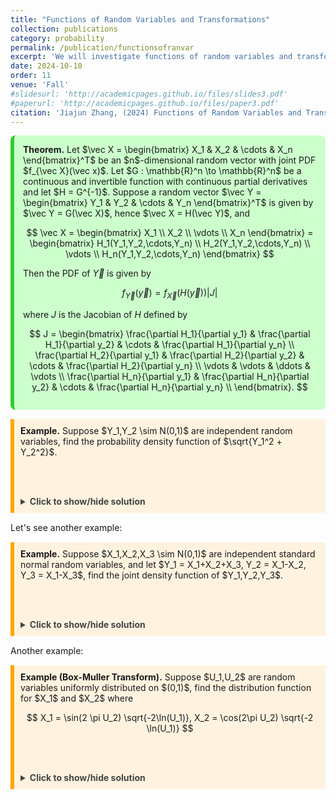 ```yaml
---
title: "Functions of Random Variables and Transformations"
collection: publications
category: probability
permalink: /publication/functionsofranvar
excerpt: 'We will investigate functions of random variables and transformations'
date: 2024-10-10
order: 11
venue: 'Fall'
#slidesurl: 'http://academicpages.github.io/files/slides3.pdf'
#paperurl: 'http://academicpages.github.io/files/paper3.pdf'
citation: 'Jiajun Zhang, (2024) Functions of Random Variables and Transformations'
---
```



<div style="background-color: #ccffcc; padding: 1em; border-left: 6px solid #33cc33; border-radius: 8px; margin: 1em 0;">
  <strong>Theorem.</strong> Let $\vec X = \begin{bmatrix} X_1 & X_2 & \cdots & X_n \end{bmatrix}^T$ be an $n$-dimensional random vector with joint PDF $f_{\vec X}(\vec x)$. Let $G : \mathbb{R}^n \to \mathbb{R}^n$ be a continuous and invertible function with continuous partial derivatives and let $H = G^{-1}$. Suppose a random vector $\vec Y = \begin{bmatrix} Y_1 & Y_2 & \cdots & Y_n \end{bmatrix}^T$ is given by $\vec Y = G(\vec X)$, hence $\vec X = H(\vec Y)$, and
  
$$
\vec X = \begin{bmatrix} X_1 \\ X_2 \\ \vdots \\ X_n \end{bmatrix} =
\begin{bmatrix}
H_1(Y_1,Y_2,\cdots,Y_n) \\
H_2(Y_1,Y_2,\cdots,Y_n) \\
\vdots \\
H_n(Y_1,Y_2,\cdots,Y_n)
\end{bmatrix}
$$

Then the PDF of $\vec Y$ is given by

$$
f_{\vec Y}(\vec y) = f_{\vec X}(H(\vec y)) \vert J \vert
$$

where $J$ is the Jacobian of $H$ defined by

$$
J = 
\begin{bmatrix}
\frac{\partial H_1}{\partial y_1} & \frac{\partial H_1}{\partial y_2} & \cdots & \frac{\partial H_1}{\partial y_n} \\
\frac{\partial H_2}{\partial y_1} & \frac{\partial H_2}{\partial y_2} & \cdots & \frac{\partial H_2}{\partial y_n} \\
\vdots & \vdots & \ddots & \vdots \\
\frac{\partial H_n}{\partial y_1} & \frac{\partial H_n}{\partial y_2} & \cdots & \frac{\partial H_n}{\partial y_n} \\
\end{bmatrix}.
$$
</div>


<div style="border-left: 6px solid orange; background-color: #fff3e0; padding: 10px; margin: 15px 0;">
  <strong>Example.</strong>  Suppose $Y_1,Y_2 \sim N(0,1)$ are independent random variables, find the probability density function of $\sqrt{Y_1^2 + Y_2^2}$.

  <br><br>

<details style="margin-top: 1em;">
    <summary style="font-weight: bold; color: #444; cursor: pointer;">Click to show/hide solution</summary>
    <div style="border-left: 6px solid gray; background-color: #f9f9f9; padding: 10px; margin-top: 10px;">
      <strong>Solution.</strong><br>
 We first define two new variables:

$$
U = \sqrt{Y_1^2 + Y_2^2}, V = Y_2
$$

Then we have

$$
Y_1 = \pm \sqrt{U^2 - V^2} ; Y_2 = V
$$

Thus we may define two linear maps given by

$$
\vec{\Phi}_1 : (+\sqrt{u^2 - v^2}, v) \mapsto (u,v)
$$

$$
\vec{\Phi}_2 : (-\sqrt{u^2 - v^2}, v) \mapsto (u,v)
$$

The Jacobians are given by

$$
\mathcal{J}_1 = \det 
\begin{bmatrix}
u(\sqrt{u^2-v^2})^{-1} & -v(\sqrt{u^2-v^2})^{-1} \\
 & \\
0 & 1 
\end{bmatrix} = u(\sqrt{u^2 - v^2})^{-1}
$$

$$
\mathcal{J}_1 = \det 
\begin{bmatrix}
-u(\sqrt{u^2-v^2})^{-1} & v(\sqrt{u^2-v^2})^{-1} \\
 & \\
0 & 1 
\end{bmatrix} = -u(\sqrt{u^2 - v^2})^{-1}
$$

Then we have

$$
\begin{align*}
f_{U,V}(u,v) &= f_{Y_1,Y_2} (\sqrt{u^2-v^2},v) \vert \mathcal{J}_1 \vert + f_{Y_1,Y_2} (-\sqrt{u^2-v^2},v) \vert \mathcal{J}_2 \vert \\
&= \left( \frac{u}{\sqrt{u^2 - v^2} } \right) \left[ \frac{1}{2\pi} e^{-\frac{u^2}{2}} + \frac{1}{2\pi} e^{-\frac{u^2}{2}} \right].
\end{align*}
$$


And we have

$$
f_{U,V}(u,v) = \begin{cases} \displaystyle{\frac{ue^{-\frac{u^2}{2}}}{\pi \sqrt{u^2 - v^2}} :  \vert v \vert < u} \\ \\  \text{Does Not Exist}: \text{otherwise} \end{cases}
$$

Now we will find the distribution restricted to $U$ only, and we have

$$
\begin{align*}
f_U(u) &= \int_{-\infty}^{+\infty} \frac{ue^{-\frac{u^2}{2}}}{\pi \sqrt{u^2 - v^2}} dv \\
& = \frac{u e^{_\frac{u^2}{2}}}{\pi} \int_{-u}^u \frac{1}{\sqrt{u^2 - v^2}} dv \\
& = \frac{1}{\pi} e^{-\frac{u^2}{2}} \int_{-\frac{\pi}{2}}^{+\frac{\pi}{2}} \frac{u \cos(\theta)d\theta}{\sqrt{1 - \sin^2(\theta)}} \\
& = ue^{-\frac{u^2}{2}}, u \geq 0
\end{align*}
$$


So we have

$$
f_U(u) = \begin{cases} ue^{-\frac{u^2}{2}}: u \geq 0 \\ 0 :\text{otherwise} \end{cases}.
$$
    </div>
  </details>
</div>

Let's see another example:

<div style="border-left: 6px solid orange; background-color: #fff3e0; padding: 10px; margin: 15px 0;">
  <strong>Example.</strong>  Suppose $X_1,X_2,X_3 \sim N(0,1)$ are independent standard normal random variables, and let $Y_1 = X_1+X_2+X_3, Y_2 = X_1-X_2, Y_3 = X_1-X_3$, find the joint density function of $Y_1,Y_2,Y_3$.

  <br><br>

  <details style="margin-top: 1em;">
    <summary style="font-weight: bold; color: #444; cursor: pointer;">Click to show/hide solution</summary>
    <div style="border-left: 6px solid gray; background-color: #f9f9f9; padding: 10px; margin-top: 10px;">
      <strong>Solution.</strong><br>
      We have

$$
X_1 = \frac{Y_1+Y_2+Y_3}{3}, X_2 = \frac{Y_1-2Y_2+Y_3}{3}, X_3 = \frac{Y_1 + Y_2 - 2Y_3}{3}
$$

and thus the Jacobian of the transformation is given by

$$
\mathcal{J} := \det 
\begin{bmatrix}
\frac{1}{3} & \frac{1}{3} & \frac{1}{3} \\
\frac{1}{3} & -\frac{2}{3} & \frac{1}{3} \\
\frac{1}{3} & \frac{1}{3} & -\frac{2}{3}
\end{bmatrix}
$$

and we have

$$
\begin{align*}
f_{Y_1,Y_2,Y_3}(y_1,y_2,y_3) &= f_{X_1,X_2,X_3}  \left( \frac{Y_1+Y_2+Y_3}{3} , \frac{Y_1-2Y_2+Y_3}{3} , \frac{Y_1 + Y_2 - 2Y_3}{3} \right) \cdot \frac{1}{3} \\
&=\frac{1}{3 (2\pi)^{3/2}} e^{-Q(y_1,y_2,y_3) /2}
\end{align*}
$$

where

$$
Q(y_1,y_2,y_3) = \frac{y_1^2}{3} + \frac{2}{3}y_2^2 + \frac{2}{3}y_3^2 - \frac{2}{3}y_2y_3.
$$

  </div>
  </details>

</div>

Another example:

<div style="border-left: 6px solid orange; background-color: #fff3e0; padding: 10px; margin: 15px 0;">
  <strong>Example (Box-Muller Transform).</strong>  Suppose $U_1,U_2$ are random variables uniformly distributed on $(0,1)$, find the distribution function for $X_1$ and $X_2$ where
  
  $$
  X_1 = \sin(2 \pi U_2) \sqrt{-2\ln(U_1)}, X_2 = \cos(2\pi U_2) \sqrt{-2 \ln(U_1)}
  $$

  <br><br>

  <details style="margin-top: 1em;">
    <summary style="font-weight: bold; color: #444; cursor: pointer;">Click to show/hide solution</summary>
    <div style="border-left: 6px solid gray; background-color: #f9f9f9; padding: 10px; margin-top: 10px;">
      <strong>Solution.</strong><br>
     We first find the "inverse" Jacobian:

$$
\begin{align*}
\mathcal{J}^{-1} & = \det
\begin{pmatrix}
\frac{\partial X_1}{\partial U_1} & \frac{\partial X_1}{\partial U_2} \\ & \\\frac{\partial X_2}{\partial U_1} & \frac{\partial X_2}{\partial U_2} 
\end{pmatrix} \\
\\
&= \det
\begin{pmatrix}
\displaystyle{-\frac{\sin(2\pi U_2)}{U_1 \sqrt{-2 \ln (U_1)}}} & 2\pi \cos(2\pi U_2) \sqrt{-2 \ln(U_1)} \\
 & \\
\displaystyle{-\frac{\cos(2\pi U_2)}{U_1 \sqrt{-2 \ln(U-1)}}} & -2\pi\sin(2 \pi U_2) \sqrt{-2 \ln(U_1)}
\end{pmatrix} \\
\\
&= \frac{2\pi \sin^2(2\pi u_2)}{U_1} + \frac{2\pi \cos^2(2\pi U_2)}{U_1}\\
& = \frac{2\pi}{U_1}
\end{align*}
$$

So the desired Jacobian is given by

$$
\mathcal{J} = \frac{1}{\mathcal{J}^{-1}} = \frac{U_1}{2\pi}
$$

Now according to the relations given, solve for $U_1,U_2$ in terms of $X_1,X_2$, we get:

$$
U_1 = e^{-\frac{X_1^2 + X_2^2}{2}}, U_2  =\frac{\arctan(X_1/X_2)}{2\pi}
$$

Now, we have

$$
f_{X_1,X_2}(x_1,x_2) = f_{U_1,U_2}(u_1(x_1,x_2) , u_2(x_1,x_2)) \cdot \Bigg\vert \frac{U_1}{2\pi} \Bigg\vert 
$$

where

$$
f_{U_1,U_2}(u_1,u_2) = 
\begin{cases}
1 : (u_1,u_2) \in (0,1)^2 \\
0 : \text{otherwise}
\end{cases},
$$

so we actually have

$$
\begin{align*}
f_{X_1,X_2}(x_1,x_2) &= 1 \cdot \frac{U_1}{2\pi} = \frac{1}{2\pi} e^{-\frac{x_1^2 + x_2^2}{2}} \\
& = \left( \frac{1}{\sqrt{2\pi}} e^{-x_1^2/2} \right)\left( \frac{1}{\sqrt{2\pi}} e^{-x_2^2/2} \right).
\end{align*}
$$

And thus we have $X_1, X_2 \sim N(0,1)$, the standard normal distribution.

  </div>
  </details>

 
</div>



















